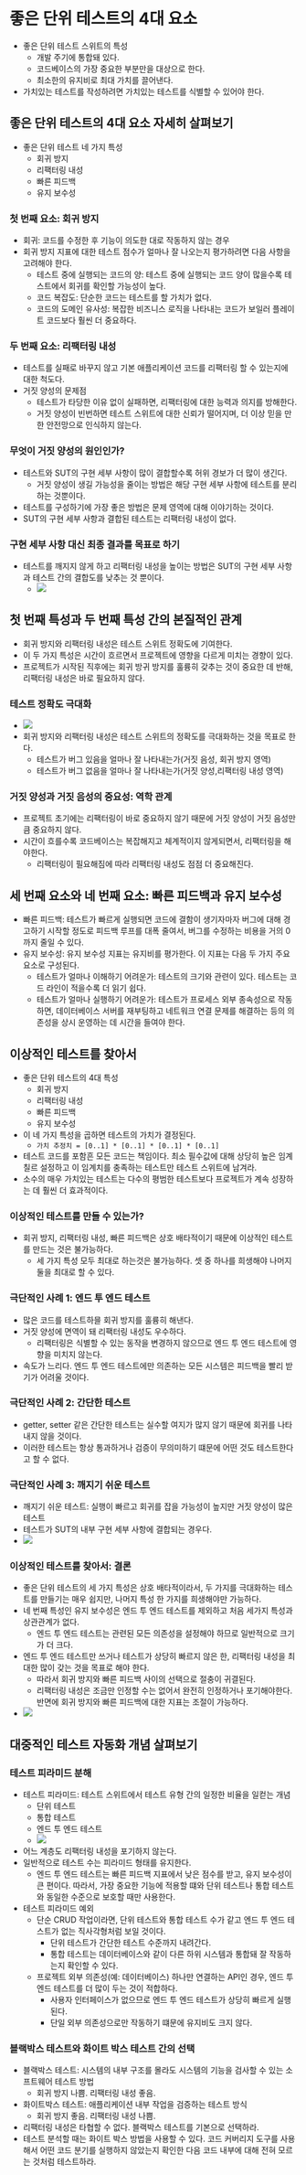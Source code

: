 # 좋은 단위 테스트의 4대 요소

- 좋은 단위 테스트 스위트의 특성
	- 개발 주기에 통합돼 있다.
	- 코드베이스의 가장 중요한 부분만을 대상으로 한다.
	- 최소한의 유지비로 최대 가치를 끌어낸다.
- 가치있는 테스트를 작성하려면 가치있는 테스트를 식별할 수 있어야 한다.

## 좋은 단위 테스트의 4대 요소 자세히 살펴보기

- 좋은 단위 테스트 네 가지 특성
	- 회귀 방지
	- 리팩터링 내성
	- 빠른 피드백
	- 유지 보수성

### 첫 번째 요소: 회귀 방지

- 회귀: 코드를 수정한 후 기능이 의도한 대로 작동하지 않는 경우
- 회귀 방지 지표에 대한 테스트 점수가 얼마나 잘 나오는지 평가하려면 다음 사항을 고려해야 한다.
	- 테스트 중에 실행되는 코드의 양: 테스트 중에 실행되는 코드 양이 많을수록 테스트에서 회귀를 확인할 가능성이 높다.
	- 코드 복잡도: 단순한 코드는 테스트를 할 가치가 없다.
	- 코드의 도메인 유사성: 복잡한 비즈니스 로직을 나타내는 코드가 보일러 플레이트 코드보다 훨씬 더 중요하다.

### 두 번째 요소: 리팩터링 내성

- 테스트를 실패로 바꾸지 않고 기본 애플리케이션 코드를 리팩터링 할 수 있는지에 대한 척도다.
- 거짓 양성의 문제점
	- 테스트가 타당한 이유 없이 실패하면, 리팩터링에 대한 능력과 의지를 방해한다.
	- 거짓 양성이 빈번하면 테스트 스위트에 대한 신뢰가 떨어지며, 더 이상 믿을 만한 안전망으로 인식하지 않는다.

### 무엇이 거짓 양성의 원인인가?

- 테스트와 SUT의 구현 세부 사항이 많이 결합할수록 허위 경보가 더 많이 생긴다.
	- 거짓 양성이 생길 가능성을 줄이는 방법은 해당 구현 세부 사항에 테스트를 분리하는 것뿐이다.
- 테스트를 구성하기에 가장 좋은 방법은 문제 영역에 대해 이야기하는 것이다.
- SUT의 구현 세부 사항과 결합된 테스트는 리팩터링 내성이 없다.

### 구현 세부 사항 대신 최종 결과를 목표로 하기

- 테스트를 깨지지 않게 하고 리팩터링 내성을 높이는 방법은 SUT의 구현 세부 사항과 테스트 간의 결합도를 낮추는 것 뿐이다.
	- ![](assets/Pasted%20image%2020230825115739.png)

## 첫 번째 특성과 두 번째 특성 간의 본질적인 관계

- 회귀 방지와 리팩터링 내성은 테스트 스위트 정확도에 기여한다.
- 이 두 가지 특성은 시간이 흐르면서 프로젝트에 영향을 다르게 미치는 경향이 있다.
- 프로젝트가 시작된 직후에는 회귀 방귀 방지를 훌륭히 갖추는 것이 중요한 데 반해, 리팩터링 내성은 바로 필요하지 않다.

### 테스트 정확도 극대화

- ![](assets/Pasted%20image%2020230828104935.png)
- 회귀 방지와 리팩터링 내성은 테스트 스위트의 정확도를 극대화하는 것을 목표로 한다.
	- 테스트가 버그 있음을 얼마나 잘 나타내는가(거짓 음성, 회귀 방지 영역)
	- 테스트가 버그 없음을 얼마나 잘 나타내는가(거짓 양성,리팩터링 내성 영역)

### 거짓 양성과 거짓 음성의 중요성: 역학 관계

- 프로젝트 초기에는 리팩터링이 바로 중요하지 않기 때문에 거짓 양성이 거짓 음성만큼 중요하지 않다.
- 시간이 흐를수록 코드베이스는 복잡해지고 체계적이지 않게되면서, 리팩터링을 해야한다.
	- 리팩터링이 필요해짐에 따라 리팩터링 내성도 점점 더 중요해진다.

## 세 번째 요소와 네 번째 요소: 빠른 피드백과 유지 보수성

- 빠른 피드백: 테스트가 빠르게 실행되면 코드에 결함이 생기자마자 버그에 대해 경고하기 시작할 정도로 피드백 루프를 대폭 줄여서, 버그를 수정하는 비용을 거의 0까지 줄일 수 있다.
- 유지 보수성: 유지 보수성 지표는 유지비를 평가한다. 이 지표는 다음 두 가지 주요 요소로 구성된다.
	- 테스트가 얼마나 이해하기 어려운가: 테스트의 크기와 관련이 있다. 테스트는 코드 라인이 적을수록 더 읽기 쉽다.
	- 테스트가 얼마나 실행하기 어려운가: 테스트가 프로세스 외부 종속성으로 작동하면, 데이터베이스 서버를 재부팅하고 네트워크 연결 문제를 해결하는 등의 의존성을 상시 운영하는 데 시간을 들여야 한다.

## 이상적인 테스트를 찾아서

- 좋은 단위 테스트의 4대 특성
	- 회귀 방지
	- 리팩터링 내성
	- 빠른 피드백
	- 유지 보수성
- 이 네 가지 특성을 곱하면 테스트의 가치가 결정된다.
	- `가치 추정치 = [0..1] * [0..1] * [0..1] * [0..1]`
- 테스트 코드를 포함흔 모든 코드는 책임이다. 최소 필수값에 대해 상당히 높은 임계칠르 설정하고 이 임계치를 충족하는 테스트만 테스트 스위트에 남겨라.
- 소수의 매우 가치있는 테스트는 다수의 평범한 테스트보다 프로젝트가 계속 성장하는 데 훨씬 더 효과적이다.

### 이상적인 테스트를 만들 수 있는가?

- 회귀 방지, 리팩터링 내성, 빠른 피드백은 상호 배타적이기 때문에 이상적인 테스트를 만드는 것은 불가능하다.
	- 세 가지 특성 모두 최대로 하는것은 불가능하다. 셋 중 하나를 희생해야 나머지 둘을 최대로 할 수 있다.

### 극단적인 사례 1: 엔드 투 엔드 테스트

- 많은 코드를 테스트하믈 회귀 방지를 훌륭히 해낸다.
- 거짓 양성에 면역이 돼 리팩터링 내성도 우수하다.
	- 리팩터링은 식별할 수 있는 동작을 변경하지 않으므로 엔드 투 엔드 테스트에 영향을 미치지 않는다.
- 속도가 느리다. 엔드 투 엔드 테스트에만 의존하는 모든 시스템은 피드백을 빨리 받기가 어려울 것이다.

### 극단적인 사례 2: 간단한 테스트

- getter, setter 같은 간단한 테스트는 실수할 여지가 많지 않기 때문에 회귀를 나타내지 않을 것이다.
- 이러한 테스트는 항상 통과하거나 검증이 무의미하기 떄문에 어떤 것도 테스트한다고 할 수 없다.

### 극단적인 사례 3: 깨지기 쉬운 테스트

- 깨지기 쉬운 테스트: 실행이 빠르고 회귀를 잡을 가능성이 높지만 거짓 양성이 많은 테스트
- 테스트가 SUT의 내부 구현 세부 사항에 결합되는 경우다.
- ![](assets/Pasted%20image%2020230830105021.png)

### 이상적인 테스트를 찾아서: 결론

- 좋은 단위 테스트의 세 가지 특성은 상호 배타적이라서, 두 가지를 극대화하는 테스트를 만들기는 매우 쉽지만, 나머지 특성 한 가지를 희생해야만 가능하다.
- 네 번째 특성인 유지 보수성은 엔드 투 엔드 테스트를 제외하고 처음 세가지 특성과 상관관계가 없다.
	- 엔드 투 엔드 테스트는 관련된 모든 의존성을 설정해야 하므로 일반적으로 크기가 더 크다.
- 엔드 투 엔드 테스트만 쓰거나 테스트가 상당히 빠르지 않은 한, 리팩터링 내성을 최대한 많이 갖는 것을 목표로 해야 한다.
	- 따라서 회귀 방지와 빠른 피드백 사이의 선택으로 절충이 귀결된다.
	- 리팩터링 내성은 조금만 인정할 수는 없어서 완전히 인정하거나 포기해야한다. 반면에 회귀 방지와 빠른 피드백에 대한 지표는 조절이 가능하다.
- ![](assets/Pasted%20image%2020230830111608.png)

## 대중적인 테스트 자동화 개념 살펴보기

### 테스트 피라미드 분해

- 테스트 피라미드: 테스트 스위트에서 테스트 유형 간의 일정한 비율을 일컫는 개념
	- 단위 테스트
	- 통합 테스트
	- 엔드 투 엔드 테스트
	- ![](assets/Pasted%20image%2020230830113059.png)
- 어느 계층도 리팩터링 내성을 포기하지 않는다.
- 일반적으로 테스트 수는 피라미드 형태를 유지한다.
	- 엔드 투 엔드 테스트는 빠른 피드백 지표에서 낮은 점수를 받고, 유지 보수성이 큰 편이다. 따라서, 가장 중요한 기능에 적용할 떄와 단위 테스트나 통합 테스트와 동일한 수준으로 보호할 때만 사용한다.
- 테스트 피라미드 예외
	- 단순 CRUD 작업이라면, 단위 테스트와 통합 테스트 수가 같고 엔드 투 엔드 테스트가 없는 직사각형처럼 보일 것이다. 
		- 단위 테스트가 간단한 테스트 수준까지 내려간다.
		- 통합 테스트는 데이터베이스와 같이 다른 하위 시스템과 통합돼 잘 작동하는지 확인할 수 있다.
	- 프로젝트 외부 의존성(예: 데이터베이스) 하나만 연결하는 API인 경우, 엔드 투 엔드 테스트를 더 많이 두는 것이 적합하다.
		- 사용자 인터페이스가 없으므로 엔드 투 엔드 테스트가 상당히 빠르게 실행된다.
		- 단일 외부 의존성으로만 작동하기 떄문에 유지비도 크지 않다.

### 블랙박스 테스트와 화이트 박스 테스트 간의 선택

- 블랙박스 테스트: 시스템의 내부 구조를 몰라도 시스템의 기능을 검사할 수 있는 소프트웨어 테스트 방법
	- 회귀 방지 나쁨. 리팩터링 내성 좋음.
- 화이트박스 테스트: 애플리케이션 내부 작업을 검증하는 테스트 방식
	- 회귀 방지 좋음. 리팩터링 내성 나쁨.
- 리팩터링 내성은 타협할 수 없다. 블랙박스 테스트를 기본으로 선택하라.
- 테스트 분석할 때는 화이트 박스 방법을 사용할 수 있다. 코드 커버리지 도구를 사용해서 어떤 코드 분기를 실행하지 않았는지 확인한 다음 코드 내부에 대해 전혀 모르는 것처럼 테스트하라.
